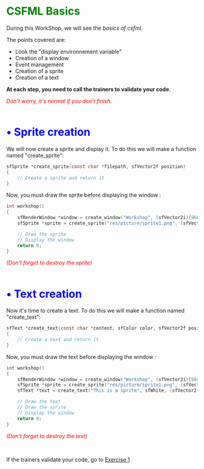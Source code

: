 # <span style="color:green">CSFML Basics</span>

During this WorkShop, we will see the _basics of csfml_.

The points covered are:
- Look the "display environnement variable"
- Creation of a window
- Event management
- Creation of a sprite
- Creation of a text

**At each step, you need to call the trainers to validate your code.**

_<span style="color:#ff0000">Don't worry, it's normal if you don't finish.</span>_
<br/><br/>
# <span style="color:blue"> • Sprite creation</span>

We will now create a sprite and display it.
To do this we will make a function named "create_sprite":
```c
sfSprite *create_sprite(const char *filepath, sfVector2f position)
{
    // Create a sprite and return it
}
```

Now, you must draw the sprite before displaying the window :
```c
int workshop()
{
    sfRenderWindow *window = create_window("Workshop", (sfVector2i){960, 540});
    sfSprite *sprite = create_sprite("res/picture/sprite1.png", (sfVector2f){430, 188});

    // Draw the sprite
    // Display the window
    return 0;
}
```
_<span style="color:#ff0000">(Don't forget to destroy the sprite)</span>_
<br/><br/>
# <span style="color:blue"> • Text creation</span>

Now it's time to create a text.
To do this we will make a function named "create_text":
```c
sfText *create_text(const char *content, sfColor color, sfVector2f position)
{
    // Create a text and return it
}
```

Now, you must draw the text before displaying the window :
```c
int workshop()
{
    sfRenderWindow *window = create_window("Workshop", (sfVector2i){960, 540});
    sfSprite *sprite = create_sprite("res/picture/sprite1.png", (sfVector2f){430, 188});
    sfText *text = create_text("This is a sprite", sfWhite, (sfVector2f){390, 150});

    // Draw the text
    // Draw the sprite
    // Display the window
    return 0;
}
```
_<span style="color:#ff0000">(Don't forget to destroy the text)</span>_

<br/>

If the trainers validate your code, go to [Exercise 1](./exercise1.md)
